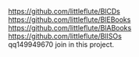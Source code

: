https://github.com/littleflute/BlCDs
<BR>
https://github.com/littleflute/BlEBooks
<BR>
https://github.com/littleflute/BlABooks
<BR>
https://github.com/littleflute/BlISOs
<BR>
qq149949670 join in this project.
